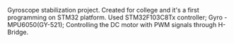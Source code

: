 Gyroscope stabilization project.
Created for college and it's a first programming on STM32 platform.
Used STM32F103C8Tx controller;
Gyro - MPU6050(GY-521);
Controlling the DC motor with PWM signals through H-Bridge.
